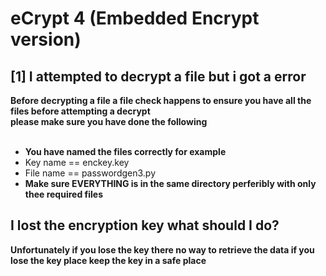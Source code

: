 <h1>eCrypt 4 (Embedded Encrypt version)</h1>

<h2>[1] I attempted to decrypt a file but i got a error</h2>
<b>Before decrypting a file a file check happens to ensure you have all the files before attempting a decrypt<br>please make sure you have done the following</b>
<ul><br>
<li><b>You have named the files correctly for example</b></li>
<li>Key name == enckey.key</li>
<li>File name == passwordgen3.py</li>
<li><b>Make sure EVERYTHING is in the same directory perferibly with only thee required files</b></li>
</ul>
<h2>I lost the encryption key what should I do?</h2>
<b>Unfortunately if you lose the key there no way to retrieve the data if you lose the key place keep the key in a safe place</b>

